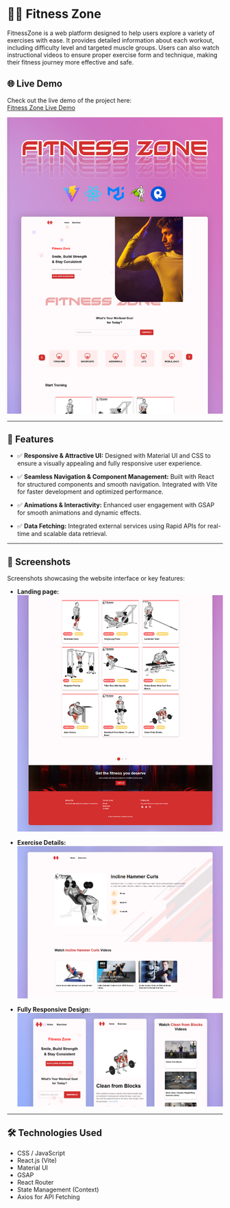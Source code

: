# 🏋️‍♂️ Fitness Zone

FitnessZone is a web platform designed to help users explore a variety of exercises with ease. It provides detailed information about each workout, including difficulty level and targeted muscle groups. Users can also watch instructional videos to ensure proper exercise form and technique, making their fitness journey more effective and safe.


## 🌐 Live Demo

Check out the live demo of the project here:  
[Fitness Zone Live Demo](https://fitness-zone-demo.vercel.app/)


![Thumpnail](/Screenshots/Thumbnail.png)

---

## 🌟 **Features**
- ✅ __Responsive & Attractive UI:__ Designed with Material UI and CSS to ensure a visually appealing and fully responsive user experience.

- ✅ __Seamless Navigation & Component Management:__ Built with React for structured components and smooth navigation. Integrated with Vite for faster development and optimized performance.

- ✅ __Animations & Interactivity:__ Enhanced user engagement with GSAP for smooth animations and dynamic effects.

- ✅  __Data Fetching:__ Integrated external services using Rapid APIs for real-time and scalable data retrieval.

---

## 📸 **Screenshots**
Screenshots showcasing the website interface or key features:

- **Landing page:**
  ![Homepage Screenshot](/Screenshots/Home-Screenshot.png)

- **Exercise Details:**
  ![Homepage Screenshot](/Screenshots/Details-Screenshot.png)

- **Fully Responsive Design:**
  ![Feature Screenshot](/Screenshots/Responsive-Design-Screenshot.png)


---

## 🛠️ **Technologies Used**
- CSS / JavaScript
- React.js (Vite)
- Material UI
- GSAP
- React Router
- State Management (Context)
- Axios for API Fetching


